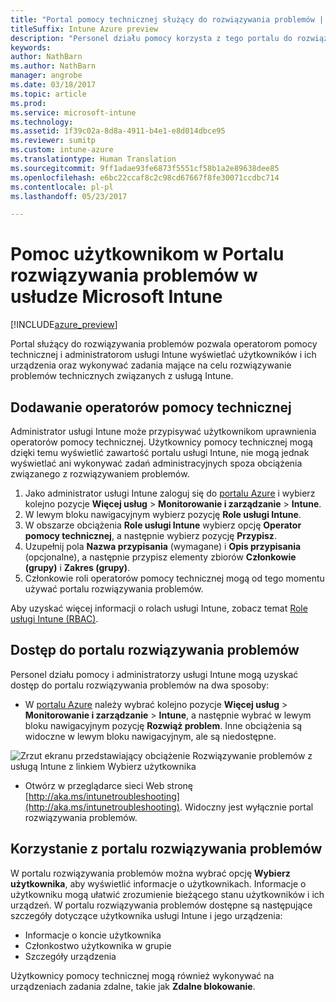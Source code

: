 ```yaml
---
title: "Portal pomocy technicznej służący do rozwiązywania problemów | Microsoft Docs"
titleSuffix: Intune Azure preview
description: "Personel działu pomocy korzysta z tego portalu do rozwiązywania problemów technicznych użytkowników"
keywords: 
author: NathBarn
ms.author: NathBarn
manager: angrobe
ms.date: 03/18/2017
ms.topic: article
ms.prod: 
ms.service: microsoft-intune
ms.technology: 
ms.assetid: 1f39c02a-8d8a-4911-b4e1-e8d014dbce95
ms.reviewer: sumitp
ms.custom: intune-azure
ms.translationtype: Human Translation
ms.sourcegitcommit: 9ff1adae93fe6873f5551cf58b1a2e89638dee85
ms.openlocfilehash: e6bc22ccaf8c2c98cd67667f8fe30071ccdbc714
ms.contentlocale: pl-pl
ms.lasthandoff: 05/23/2017

---
```

# <a name="help-users-with-the-troubleshooting-portal-in-microsoft-intune"></a>Pomoc użytkownikom w Portalu rozwiązywania problemów w usłudze Microsoft Intune

[!INCLUDE[azure_preview](./includes/azure_preview.md)]

Portal służący do rozwiązywania problemów pozwala operatorom pomocy technicznej i administratorom usługi Intune wyświetlać użytkowników i ich urządzenia oraz wykonywać zadania mające na celu rozwiązywanie problemów technicznych związanych z usługą Intune.

## <a name="add-help-desk-operators"></a>Dodawanie operatorów pomocy technicznej
Administrator usługi Intune może przypisywać użytkownikom uprawnienia operatorów pomocy technicznej. Użytkownicy pomocy technicznej mogą dzięki temu wyświetlić zawartość portalu usługi Intune, nie mogą jednak wyświetlać ani wykonywać zadań administracyjnych spoza obciążenia związanego z rozwiązywaniem problemów.

1. Jako administrator usługi Intune zaloguj się do [portalu Azure](https:portal.azure.com) i wybierz kolejno pozycje **Więcej usług** > **Monitorowanie i zarządzanie** > **Intune**.
2. W lewym bloku nawigacyjnym wybierz pozycję **Role usługi Intune**.
3. W obszarze obciążenia **Role usługi Intune** wybierz opcję **Operator pomocy technicznej**, a następnie wybierz pozycję **Przypisz**.
4. Uzupełnij pola **Nazwa przypisania** (wymagane) i **Opis przypisania** (opcjonalne), a następnie przypisz elementy zbiorów **Członkowie (grupy)** i **Zakres (grupy)**.
5. Członkowie roli operatorów pomocy technicznej mogą od tego momentu używać portalu rozwiązywania problemów.

Aby uzyskać więcej informacji o rolach usługi Intune, zobacz temat [Role usługi Intune (RBAC)](role-based-access-control.md).

## <a name="access-the-troubleshooting-portal"></a>Dostęp do portalu rozwiązywania problemów

Personel działu pomocy i administratorzy usługi Intune mogą uzyskać dostęp do portalu rozwiązywania problemów na dwa sposoby:
- W [portalu Azure](https://portal.azure.com) należy wybrać kolejno pozycje **Więcej usług** > **Monitorowanie i zarządzanie** > **Intune**, a następnie wybrać w lewym bloku nawigacyjnym pozycję **Rozwiąż problem**. Inne obciążenia są widoczne w lewym bloku nawigacyjnym, ale są niedostępne.

![Zrzut ekranu przedstawiający obciążenie Rozwiązywanie problemów z usługą Intune z linkiem Wybierz użytkownika](media/help-desk-user.png)
- Otwórz w przeglądarce sieci Web stronę [http://aka.ms/intunetroubleshooting](http://aka.ms/intunetroubleshooting). Widoczny jest wyłącznie portal rozwiązywania problemów.

## <a name="use-the-troubleshooting-portal"></a>Korzystanie z portalu rozwiązywania problemów

W portalu rozwiązywania problemów można wybrać opcję **Wybierz użytkownika**, aby wyświetlić informacje o użytkownikach. Informacje o użytkowniku mogą ułatwić zrozumienie bieżącego stanu użytkowników i ich urządzeń. W portalu rozwiązywania problemów dostępne są następujące szczegóły dotyczące użytkownika usługi Intune i jego urządzenia:
- Informacje o koncie użytkownika
- Członkostwo użytkownika w grupie
- Szczegóły urządzenia

Użytkownicy pomocy technicznej mogą również wykonywać na urządzeniach zadania zdalne, takie jak **Zdalne blokowanie**.

